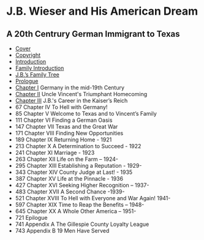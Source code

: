 # J.B. Wieser and His American Dream

## A 20th Centrury German Immigrant to Texas

* [Cover](intro/cover)
* [Copyright](intro/copyright)
* [Introduction](intro/intro)
* [Family Introduction](intro/family-introduction)
* [J.B.’s Family Tree](images/tree.png) 
* [Prologue](intro/prologue)
* [Chapter I](chapters/1) Germany in the mid-19th Century
* [Chapter II](chapters/2) Uncle Vincent's Triumphant Homecoming
* [Chapter III](chapters/3) J.B.'s Career in the Kaiser’s Reich
* 67 Chapter IV To Hell with Germany!
* 85 Chapter V Welcome to Texas and to Vincent’s Family
* 111 Chapter VI Finding a German Oasis
* 147 Chapter VII Texas and the Great War
* 171 Chapter VIII Finding New Opportunities
* 189 Chapter IX Returning Home - 1921
* 213 Chapter X A Determination to Succeed - 1922
* 241 Chapter XI Marriage - 1923
* 263 Chapter XII Life on the Farm – 1924-
* 295 Chapter XIII Establishing a Reputation - 1929-
* 343 Chapter XIV County Judge at Last! - 1935
* 387 Chapter XV Life at the Pinnacle - 1936
* 427 Chapter XVI Seeking Higher Recognition – 1937-
* 483 Chapter XVII A Second Chance -1939-
* 521 Chapter XVIII To Hell with Everyone and War Again! 1941-
* 597 Chapter XIX Time to Reap the Benefits – 1948-
* 645 Chapter XX A Whole Other America – 1951-
* 721 Epilogue
* 741 Appendix A The Gillespie County Loyalty League
* 743 Appendix B 19 Men Have Served